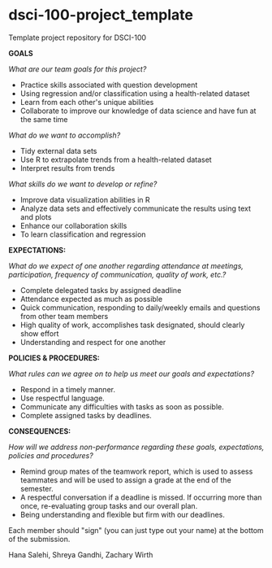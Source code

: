# dsci-100-project_template
Template project repository for DSCI-100

**GOALS**

*What are our team goals for this project?*
- Practice skills associated with question development
- Using regression and/or classification using a health-related dataset
- Learn from each other's unique abilities
- Collaborate to improve our knowledge of data science and have fun at the same time

*What do we want to accomplish?*
- Tidy external data sets
- Use R to extrapolate trends from a health-related dataset
- Interpret results from trends

*What skills do we want to develop or refine?*
- Improve data visualization abilities in R
- Analyze data sets and effectively communicate the results using text and plots
- Enhance our collaboration skills
- To learn classification and regression
  

**EXPECTATIONS:**

*What do we expect of one another regarding attendance at meetings, participation, frequency of communication, quality of work, etc.?*

- Complete delegated tasks by assigned deadline
- Attendance expected as much as possible
- Quick communication, responding to daily/weekly emails and questions from other team members
- High quality of work, accomplishes task designated, should clearly show effort
- Understanding and respect for one another

**POLICIES & PROCEDURES:**

*What rules can we agree on to help us meet our goals and expectations?*

- Respond in a timely manner.
- Use respectful language.
- Communicate any difficulties with tasks as soon as possible.
- Complete assigned tasks by deadlines.

**CONSEQUENCES:**

*How will we address non-performance regarding these goals, expectations, policies and procedures?*

- Remind group mates of the teamwork report, which is used to assess teammates and will be used to assign a grade at the end of the semester.
- A respectful conversation if a deadline is missed. If occurring more than once, re-evaluating group tasks and our overall plan.
- Being understanding and flexible but firm with our deadlines.
  
  
Each member should "sign" (you can just type out your name) at the bottom of the submission.

Hana Salehi, Shreya Gandhi, Zachary Wirth
